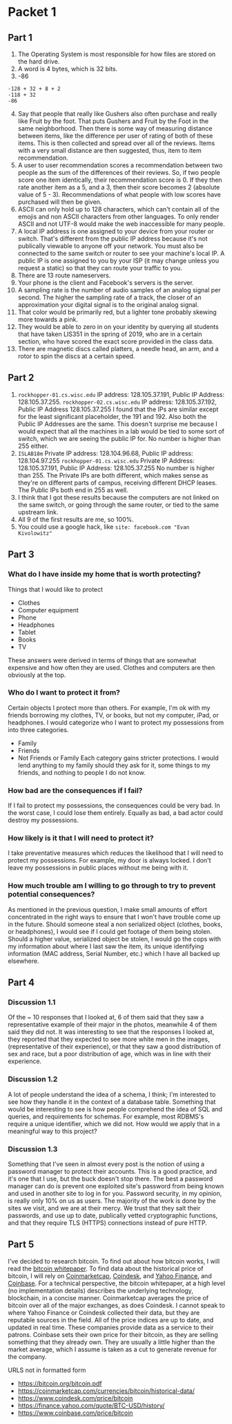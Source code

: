 # Packet 1
## Part 1
1. The Operating System is most responsible for how files are stored on the hard drive.
2. A word is 4 bytes, which is 32 bits.
3. -86 
```
-128 + 32 + 8 + 2
-118 + 32 
-86
```
4. Say that people that really like Gushers also often purchase and really like Fruit by 
the foot. That puts Gushers and Fruit by the Foot in the same neighborhood. Then there is some
way of measuring distance between items, like the difference per user of rating of both of these
items. This is then collected and spread over all of the reviews. Items with a very small distance
are then suggested, thus, item to item recommendation.
5. A user to user recommendation scores a recommendation between two people as the sum of the differences of their reviews. So, if two people score one item identically, their recommendation score is 0. If they then rate another item as a 5, and a 3, then their score becomes 2 (absolute value of 5 - 3). Recommendations of what people with low scores have purchased will then be given.
6. ASCII can only hold up to 128 characters, which can't contain all of the emojis and non ASCII characters from other languages. To only render ASCII and not UTF-8 would make the web inaccessible for many people.
7. A local IP address is one assigned to your device from your router or switch. That's different from the public IP address because it's not publically viewable to anyone off your network. You must also be connected to the same switch or router to see your machine's local IP. A public IP is one assigned to you by your ISP (it may change unless you request a static) so that they can route your traffic to you. 
8. There are 13 route nameservers.
9. Your phone is the client and Facebook's servers is the server.
10. A sampling rate is the number of audio samples of an analog signal per second. The higher the sampling rate of a track, the closer of an approximation your digital signal is to the original analog signal. 
11. That color would be primarily red, but a lighter tone probably skewing more towards a pink.
12. They would be able to zero in on your identity by querying all students that have taken LIS351 in the spring of 2019, who are in a certain section, who have scored the exact score provided in the class data.
13. There are magnetic discs called platters, a needle head, an arm, and a rotor to spin the discs at a certain speed.
## Part 2
1. `rockhopper-01.cs.wisc.edu` IP address: 128.105.37.191, Public IP Address: 128.105.37.255. `rockhopper-02.cs.wisc.edu` IP address: 128.105.37.192, Public IP Address 128.105.37.255
I found that the IPs are similar except for the least significant placeholder, the 191 and 192. Also both the Public IP Addresses are the same. This doesn't surprise me because I would expect that all the machines in a lab would be tied to some sort of switch, which we are seeing the public IP for. No number is higher than 255 either.
2. `ISLAB18m` Private IP address: 128.104.96.68, Public IP address: 128.104.97.255
`rockhopper-01.cs.wisc.edu` Private IP Address: 128.105.37.191, Public IP Address: 128.105.37.255
No number is higher than 255. The Private IPs are both different, which makes sense as they're on different parts of campus,  receiving different DHCP leases. The Public IPs both end in 255 as well.
3. I think that I got these results because the computers are not linked on the same switch, or going through the same router, or tied to the same upstream link. 
4. All 9 of the first results are me, so 100%.
5. You could use a google hack, like `site: facebook.com "Evan Kivolowitz"`

## Part 3
### What do I have inside my home that is worth protecting?
Things that I would like to protect
* Clothes
* Computer equipment
* Phone
* Headphones
* Tablet
* Books
* TV

These answers were derived in terms of things that are somewhat expensive and how often they are used. Clothes and computers are then obviously at the top.
### Who do I want to protect it from?
Certain objects I protect more than others. For example, I'm ok with my friends borrowing my clothes, TV, or books, but not my computer, iPad, or headphones. I would categorize who I want to protect my possessions from into three categories.
* Family
* Friends
* Not Friends or Family
Each category gains stricter protections. I would lend anything to my family should they ask for it, some things to my friends, and nothing to people I do not know.
### How bad are the consequences if I fail?
If I fail to protect my possessions, the consequences could be very bad. In the worst case, I could lose them entirely. Equally as bad, a bad actor could destroy my possessions.
### How likely is it that I will need to protect it?
I take preventative measures which reduces the likelihood that I will need to protect my possessions. For example, my door is always locked. I don't leave my possessions in public places without me being with it.
### How much trouble am I willing to go through to try to prevent potential consequences?
As mentioned in the previous question, I make small amounts of effort concentrated in the right ways to ensure that I won't have trouble come up in the future. Should someone steal a non serialized object (clothes, books, or headphones), I would see if I could get footage of them being stolen. Should a higher value, serialized object be stolen, I would go the cops with my information about where I last saw the item, its unique identifying information (MAC address, Serial Number, etc.) which I have all backed up elsewhere.
## Part 4
### Discussion 1.1
Of the ~ 10 responses that I looked at, 6 of them said that they saw a representative example of their major in the photos, meanwhile 4 of them said they did not. It was interesting to see that the responses I looked at, they reported that they expected to see more white men in the images, (representative of their experience), or that they saw a good distribution of sex and race, but a poor distribution of age, which was in line with their experience.
### Discussion 1.2
A lot of people understand the idea of a schema, I think; I'm interested to see how they handle it in the context of a database table. Something that would be interesting to see is how people comprehend the idea of SQL and queries, and requirements for schemas. For example, most RDBMS's require a unique identifier, which we did not. How would we apply that in a meaningful way to this project? 
### Discussion 1.3
Something that I've seen in almost every post is the notion of using a password manager to protect their accounts. This is a good practice, and it's one that I use, but the buck doesn't stop there. The best a password manager can do is prevent one exploited site's password from being known and used in another site to log in for you. Password security, in my opinion, is really only 10% on us as users. The majority of the work is done by the sites we visit, and we are at their mercy. We trust that they salt their passwords, and use up to date, publically vetted cryptographic functions, and that they require TLS (HTTPS) connections instead of pure HTTP. 
## Part 5
I've decided to research bitcoin. To find out about how bitcoin works, I will read the [bitcoin whitepaper](https://bitcoin.org/bitcoin.pdf). To find data about the historical price of bitcoin, I will rely on [Coinmarketcap](https://coinmarketcap.com/currencies/bitcoin/historical-data/), [Coindesk](https://www.coindesk.com/price/bitcoin), and [Yahoo Finance](https://finance.yahoo.com/quote/BTC-USD/history/), and [Coinbase](https://www.coinbase.com/price/bitcoin). For a technical perspective, the bitcoin whitepaper, at a high level (no implementation details) describes the underlying technology, blockchain, in a concise manner. Coinmarketcap averages the price of bitcoin over all of the major exchanges, as does Coindesk. I cannot speak to where Yahoo Finance or Coindesk collected their data, but they are reputable sources in the field. All of the price indices are up to date, and updated in real time. These companies provide data as a service to their patrons. Coinbase sets their own price for their bitcoin, as they are selling something that they already own. They are usually a little higher than the market average, which I assume is taken as a cut to generate revenue for the company.

URLS not in formatted form
* https://bitcoin.org/bitcoin.pdf
* https://coinmarketcap.com/currencies/bitcoin/historical-data/
* https://www.coindesk.com/price/bitcoin
* https://finance.yahoo.com/quote/BTC-USD/history/
* https://www.coinbase.com/price/bitcoin